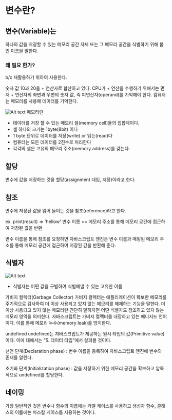 변수란?
=============

## 변수(Variable)는
 하나의 값을 저장할 수 있는 메모리 공간 자체 또는 그 메모리 공간을 식별하기 위해 붙인 이름을 말한다.

### 왜 필요 한가?

b/c 재활용하기 위하여 사용한다.

숫자 값 10과 20을 + 연산자로 합산하고 있다. CPU가 + 연산을 수행하기 위해서는 먼저 + 연산자의 좌변과 우변의 숫자 값, 즉 피연산자(operand)를 기억해야 한다. 컴퓨터는 메모리를 사용해 데이터를 기억한다.


![Alt text](/image/why_variable.png)
메모리란  
- 데이터를 저장 할 수 있는 메모리 셀(memory cell)들의 집합체이다.
- 셀 하나의 크기는 1byte(8bit) 이다
- 1 byte 단위로 데이터를 저장(write) or 읽는(read)다
- 컴퓨터는 모든 데이터를 2진수로 처리한다
- 각각의 셀은 고유의 메모리 주소(memory address)를 갖는다.

## 할당 
 변수에 값을 저장하는 것을 할당(assignment 대입, 저장)이라고 한다.

## 참조
 변수에 저장된 값을 읽어 들이는 것을 참조(reference)라고 한다.

 ex. print(result) => 'hellow' 변수 이름 == 메모리 주소를 통해 메모리 공간에 접근하여 저장된 값을 반환

변수 이름을 통해 참조를 요청하면 자바스크립트 엔진은 변수 이름과 매핑된 메모리 주소를 통해 메모리 공간에 접근하여 저장된 값을 반환해 준다.



## 식별자

![Alt text](/image/variable_frame.png)
- 식별자는 어떤 값을 구별하여 식별해낼 수 있는 고유한 이름

가비지 컬렉터(Garbage Collector)
가비지 컬렉터는 애플리케이션이 확보한 메모리를 주기적으로 검사하여 더 이상 사용되고 있지 않는 메모리를 해제하는 기능을 말한다. 더 이상 사용되고 있지 않는 메모리란 간단히 말하자면 어떤 식별자도 참조하고 있지 않는 메모리 영역을 의미한다. 자바스크립트는 가비지 컬렉터를 내장하고 있는 매니지드 언어이다. 이를 통해 메모리 누수(memory leak)를 방지한다.

undefined
undefined는 자바스크립트가 제공하는 원시 타입의 값(Primitive value)이다. 이에 대해서는 “5. 데이터 타입”에서 살펴볼 것이다.

선언 단계(Declaration phase) : 변수 이름을 등록하여 자바스크립트 엔진에 변수의 존재를 알린다.

초기화 단계(Initialization phase) : 값을 저장하기 위한 메모리 공간을 확보하고 암묵적으로 undefined를 할당한다.


## 네이밍

가장 일반적인 것은 변수나 함수의 이름에는 카멜 케이스를 사용하고 생성자 함수, 클래스의 이름에는 파스칼 케이스를 사용하는 것이다.


